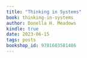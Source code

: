```yaml
---
title: "Thinking in Systems"
book: thinking-in-systems
author: Donella H. Meadows
kindle: true
date: 2023-06-15
tags: posts
bookshop_id: 9781603581486
---
```

